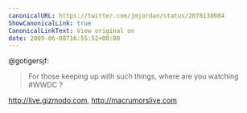 ```yaml
---
canonicalURL: https://twitter.com/jmjordan/status/2078138084
ShowCanonicalLink: true
CanonicalLinkText: View original on
date: 2009-06-08T16:55:52+00:00
---
```

@gotigersjf:

> For those keeping up with such things, where are you watching #WWDC ?

http://live.gizmodo.com, http://macrumorslive.com